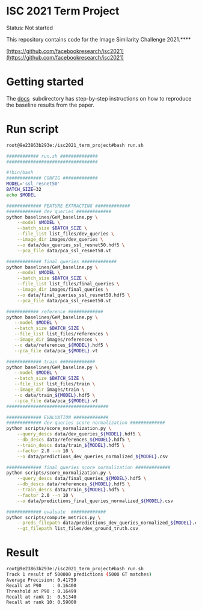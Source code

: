 # ISC 2021 Term Project

Status: Not started

This repository contains code for the Image Similarity Challenge 2021.****

[https://github.com/facebookresearch/isc2021](https://github.com/facebookresearch/isc2021)

# **Getting started**

The [docs](https://github.com/facebookresearch/isc2021/blob/main/docs)  subdirectory has step-by-step instructions on how to reproduce the baseline results from the paper.

# Run script

```bash
root@9e23863b293e:/isc2021_term_project#bash run.sh
```

```bash
############ run.sh ##############
##################################

#!bin/bash
############# CONFIG #############
MODEL='ssl_resnet50'
BATCH_SIZE=32
echo $MODEL

############# FEATURE EXTRACTING #############
############# dev queries #############
python baselines/GeM_baseline.py \
    --model $MODEL \
    --batch_size $BATCH_SIZE \
    --file_list list_files/dev_queries \
    --image_dir images/dev_queries \
    --o data/dev_queries_ssl_resnet50.hdf5 \
    --pca_file data/pca_ssl_resnet50.vt

############# final queries #############
python baselines/GeM_baseline.py \
    --model $MODEL \
    --batch_size $BATCH_SIZE \
    --file_list list_files/final_queries \
    --image_dir images/final_queries \
    --o data/final_queries_ssl_resnet50.hdf5 \
    --pca_file data/pca_ssl_resnet50.vt

############ reference #############
python baselines/GeM_baseline.py \
   --model $MODEL \
   --batch_size $BATCH_SIZE \
   --file_list list_files/references \
   --image_dir images/references \
   --o data/references_${MODEL}.hdf5 \
   --pca_file data/pca_${MODEL}.vt

############# train #############
python baselines/GeM_baseline.py \
   --model $MODEL \
   --batch_size $BATCH_SIZE \
   --file_list list_files/train \
   --image_dir images/train \
   --o data/train_${MODEL}.hdf5 \
   --pca_file data/pca_${MODEL}.vt
######################################

############# EVALUATION #############
############# dev queries score normalization #############
python scripts/score_normalization.py \
    --query_descs data/dev_queries_${MODEL}.hdf5 \
    --db_descs data/references_${MODEL}.hdf5 \
    --train_descs data/train_${MODEL}.hdf5 \
    --factor 2.0 --n 10 \
    --o data/predictions_dev_queries_normalized_${MODEL}.csv

############# final queries score normalization #############
python scripts/score_normalization.py \
    --query_descs data/final_queries_${MODEL}.hdf5 \
    --db_descs data/references_${MODEL}.hdf5 \
    --train_descs data/train_${MODEL}.hdf5 \
    --factor 2.0 --n 10 \
    --o data/predictions_final_queries_normalized_${MODEL}.csv

############# evaluate  #############
python scripts/compute_metrics.py \
    --preds_filepath data/predictions_dev_queries_normalized_${MODEL}.csv \
    --gt_filepath list_files/dev_ground_truth.csv
```

# Result

```bash
root@9e23863b293e:/isc2021_term_project#bash run.sh
Track 1 result of 500000 predictions (5000 GT matches)
Average Precision: 0.41759
Recall at P90    : 0.16400
Threshold at P90 : 0.16499
Recall at rank 1:  0.51340
Recall at rank 10: 0.59000
```